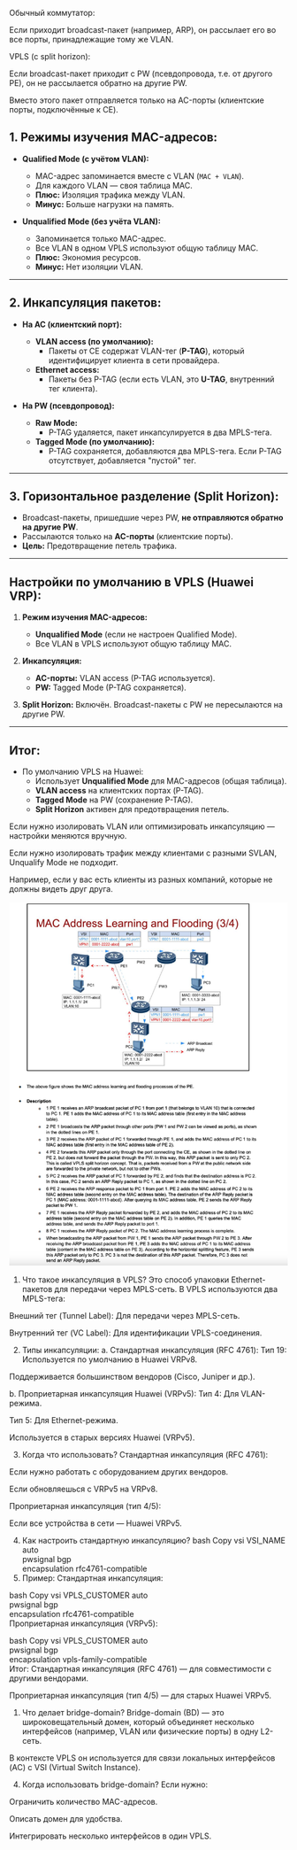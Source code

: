 Обычный коммутатор:

Если приходит broadcast-пакет (например, ARP), он рассылает его во все порты, принадлежащие тому же VLAN.

VPLS (с split horizon):

Если broadcast-пакет приходит с PW (псевдопровода, т.е. от другого PE), он не рассылается обратно на другие PW.

Вместо этого пакет отправляется только на AC-порты (клиентские порты, подключённые к CE).


## 1. Режимы изучения MAC-адресов:
- **Qualified Mode (с учётом VLAN):**
  - MAC-адрес запоминается вместе с VLAN (`MAC + VLAN`).
  - Для каждого VLAN — своя таблица MAC.
  - **Плюс:** Изоляция трафика между VLAN.
  - **Минус:** Больше нагрузки на память.

- **Unqualified Mode (без учёта VLAN):**
  - Запоминается только MAC-адрес.
  - Все VLAN в одном VPLS используют общую таблицу MAC.
  - **Плюс:** Экономия ресурсов.
  - **Минус:** Нет изоляции VLAN.

---

## 2. Инкапсуляция пакетов:
- **На AC (клиентский порт):**
  - **VLAN access (по умолчанию):**
    - Пакеты от CE содержат VLAN-тег (**P-TAG**), который идентифицирует клиента в сети провайдера.
  - **Ethernet access:**
    - Пакеты без P-TAG (если есть VLAN, это **U-TAG**, внутренний тег клиента).

- **На PW (псевдопровод):**
  - **Raw Mode:**
    - P-TAG удаляется, пакет инкапсулируется в два MPLS-тега.
  - **Tagged Mode (по умолчанию):**
    - P-TAG сохраняется, добавляются два MPLS-тега. Если P-TAG отсутствует, добавляется "пустой" тег.

---

## 3. Горизонтальное разделение (Split Horizon):
- Broadcast-пакеты, пришедшие через PW, **не отправляются обратно на другие PW**.
- Рассылаются только на **AC-порты** (клиентские порты).
- **Цель:** Предотвращение петель трафика.

---

## Настройки по умолчанию в VPLS (Huawei VRP):
1. **Режим изучения MAC-адресов:**
   - **Unqualified Mode** (если не настроен Qualified Mode).
   - Все VLAN в VPLS используют общую таблицу MAC.

2. **Инкапсуляция:**
   - **AC-порты:** VLAN access (P-TAG используется).
   - **PW:** Tagged Mode (P-TAG сохраняется).

3. **Split Horizon:** Включён. Broadcast-пакеты с PW не пересылаются на другие PW.

---

## Итог:
- По умолчанию VPLS на Huawei:
  - Использует **Unqualified Mode** для MAC-адресов (общая таблица).
  - **VLAN access** на клиентских портах (P-TAG).
  - **Tagged Mode** на PW (сохранение P-TAG).
  - **Split Horizon** активен для предотвращения петель.

Если нужно изолировать VLAN или оптимизировать инкапсуляцию — настройки меняются вручную.

Если нужно изолировать трафик между клиентами с разными SVLAN, Unqualify Mode не подходит.

Например, если у вас есть клиенты из разных компаний, которые не должны видеть друг друга.


![alt text](vpls-broadcast.png)



1. Что такое инкапсуляция в VPLS?
Это способ упаковки Ethernet-пакетов для передачи через MPLS-сеть. В VPLS используются два MPLS-тега:

Внешний тег (Tunnel Label): Для передачи через MPLS-сеть.

Внутренний тег (VC Label): Для идентификации VPLS-соединения.

2. Типы инкапсуляции:
a. Стандартная инкапсуляция (RFC 4761):
Тип 19: Используется по умолчанию в Huawei VRPv8.

Поддерживается большинством вендоров (Cisco, Juniper и др.).

b. Проприетарная инкапсуляция Huawei (VRPv5):
Тип 4: Для VLAN-режима.

Тип 5: Для Ethernet-режима.

Используется в старых версиях Huawei (VRPv5).

3. Когда что использовать?
Стандартная инкапсуляция (RFC 4761):

Если нужно работать с оборудованием других вендоров.

Если обновляешься с VRPv5 на VRPv8.

Проприетарная инкапсуляция (тип 4/5):

Если все устройства в сети — Huawei VRPv5.

4. Как настроить стандартную инкапсуляцию?
bash
Copy
vsi VSI_NAME auto  
  pwsignal bgp  
    encapsulation rfc4761-compatible  
5. Пример:
Стандартная инкапсуляция:

bash
Copy
vsi VPLS_CUSTOMER auto  
  pwsignal bgp  
    encapsulation rfc4761-compatible  
Проприетарная инкапсуляция (VRPv5):

bash
Copy
vsi VPLS_CUSTOMER auto  
  pwsignal bgp  
    encapsulation vpls-family-compatible  
Итог:
Стандартная инкапсуляция (RFC 4761) — для совместимости с другими вендорами.

Проприетарная инкапсуляция (тип 4/5) — для старых Huawei VRPv5.

1. Что делает bridge-domain?
Bridge-domain (BD) — это широковещательный домен, который объединяет несколько интерфейсов (например, VLAN или физические порты) в одну L2-сеть.

В контексте VPLS он используется для связи локальных интерфейсов (AC) с VSI (Virtual Switch Instance).


4. Когда использовать bridge-domain?
Если нужно:

Ограничить количество MAC-адресов.

Описать домен для удобства.

Интегрировать несколько интерфейсов в один VPLS.


